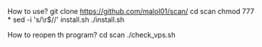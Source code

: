 How to use?
git clone https://github.com/malol01/scan/
cd scan
chmod 777 *
sed -i 's/\r$//' install.sh
./install.sh


How to reopen th program?
cd scan
./check_vps.sh
